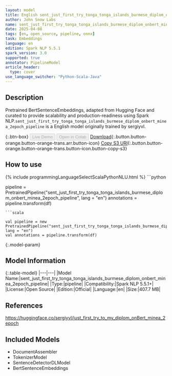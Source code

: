 ```yaml
---
layout: model
title: English sent_just_first_try_tonga_tonga_islands_burmese_diplom_onbert_minea_2epoch_pipeline pipeline BertSentenceEmbeddings from sergiyvl
author: John Snow Labs
name: sent_just_first_try_tonga_tonga_islands_burmese_diplom_onbert_minea_2epoch_pipeline
date: 2025-04-08
tags: [en, open_source, pipeline, onnx]
task: Embeddings
language: en
edition: Spark NLP 5.5.1
spark_version: 3.0
supported: true
annotator: PipelineModel
article_header:
  type: cover
use_language_switcher: "Python-Scala-Java"
---
```


## Description

Pretrained BertSentenceEmbeddings, adapted from Hugging Face and curated to provide scalability and production-readiness using Spark NLP.`sent_just_first_try_tonga_tonga_islands_burmese_diplom_onbert_minea_2epoch_pipeline` is a English model originally trained by sergiyvl.

{:.btn-box}
<button class="button button-orange" disabled>Live Demo</button>
<button class="button button-orange" disabled>Open in Colab</button>
[Download](https://s3.amazonaws.com/auxdata.johnsnowlabs.com/public/models/sent_just_first_try_tonga_tonga_islands_burmese_diplom_onbert_minea_2epoch_pipeline_en_5.5.1_3.0_1744096645035.zip){:.button.button-orange.button-orange-trans.arr.button-icon}
[Copy S3 URI](s3://auxdata.johnsnowlabs.com/public/models/sent_just_first_try_tonga_tonga_islands_burmese_diplom_onbert_minea_2epoch_pipeline_en_5.5.1_3.0_1744096645035.zip){:.button.button-orange.button-orange-trans.button-icon.button-copy-s3}

## How to use



<div class="tabs-box" markdown="1">
{% include programmingLanguageSelectScalaPythonNLU.html %}
```python

pipeline = PretrainedPipeline("sent_just_first_try_tonga_tonga_islands_burmese_diplom_onbert_minea_2epoch_pipeline", lang = "en")
annotations =  pipeline.transform(df)   

```
```scala

val pipeline = new PretrainedPipeline("sent_just_first_try_tonga_tonga_islands_burmese_diplom_onbert_minea_2epoch_pipeline", lang = "en")
val annotations = pipeline.transform(df)

```
</div>

{:.model-param}
## Model Information

{:.table-model}
|---|---|
|Model Name:|sent_just_first_try_tonga_tonga_islands_burmese_diplom_onbert_minea_2epoch_pipeline|
|Type:|pipeline|
|Compatibility:|Spark NLP 5.5.1+|
|License:|Open Source|
|Edition:|Official|
|Language:|en|
|Size:|407.7 MB|

## References

https://huggingface.co/sergiyvl/just_first_try_to_my_diplom_onBert_minea_2epoch

## Included Models

- DocumentAssembler
- TokenizerModel
- SentenceDetectorDLModel
- BertSentenceEmbeddings